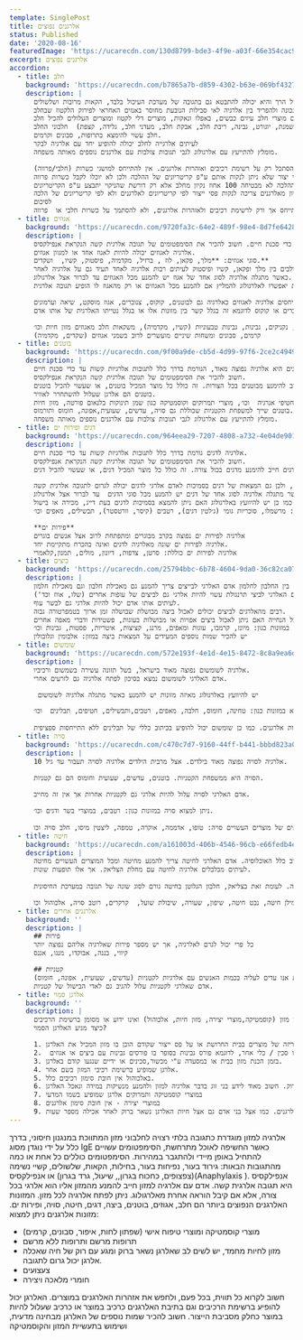 ```yaml
---
template: SinglePost
title: אלרגנים נפוצים
status: Published
date: '2020-08-16'
featuredImage: 'https://ucarecdn.com/130d8799-bde3-4f9e-a03f-66e354cac9b1/'
excerpt: אלרגנים נפוצים
accordion:
  - title: חלב
    background: 'https://ucarecdn.com/b7865a7b-d859-4302-b63e-069bf4327536/'
    description: |
      אלרגיה לחלב פרה שכיחה בעיקר בגיל הרך והיא יכולה להתבטא גם בתגובה של מערכת העיכול בלבד, הקאות מרובות ושלשולים.
      חשוב לבצע אבחנה נכונה ולהפריד בין אלרגיה לאי סבילות הנובעת מחוסר באנזים האחראי לפירוק הלקטוז שבחלב.
      אדם עם אלרגיה לחלב חייב להימנע מחלב בכל צורה. הימנעות כוללת גם מוצרי חלב עיזים כבשים, באפלו ונאקות, מוצרים דלי לקטוז ומוצרים העלולים להכיל חלב.
      יש להכיר שמות נוספים של מוצרי חלב  (חמאה, גהי, סמנה, שמנת, יוגורט, גבינה, ריבת חלב, אבקת חלב, מעדני חלב, גלידה, קצפת)  חלבוני החלב (קזאין casein , מי גבינה, אבקת גבינה whey)
      חלב עשוי להימצא בתרופות, סבונים וקרמים.
      לעיתים אלרגייה לחלב יכולה להופיע יחד עם אלרגיה לבקר
      מומלץ להתייעץ עם אלרגולוג לגבי תגובות צולבות עם אלרגנים נוספים מאותה משפחה.

      אדם עם אלרגיה לחלב חייב להסתכל רק על רשימת רכיבים ואזהרות אלרגנים. אין להתייחס למושגי כשרות (חלבי/פרווה).
      בהלכה יש קריטריונים ספציפיים של ניקוי להכשרה של פסי ייצור מחלב לפרווה. כל עוד הניקוי לא התבצע בקריטריונים הספציפיים של ההלכה אז הכלים/תנורים/מפעל ייחשב לחלבי מבחינת ההלכה. ואם כן התבצע על פי הקריטריונים הנדרשים המוצר יהיה בכשרות פרווה גם אם נשארו עקבות חלב. ישנם פסי יצור שלא ניתן לנקות אותם ע"פ קריטריונים של ההלכה ולכן לא יוכלו לקבל כשרות פרווה.
      ההלכה לא מבטיחה 100 אחוז נקיון מחלב אלא רק דורשת שהניקוי יתבצע ע"פ הקריטריונים.
      לאדם שאינו אלרגי לחלב ההלכה אולי באה להקל כי אם נשארו חלקיקים של חלב זה יחשב כ"בטל בשישים" (כלומר מתבטל בכמות של 1 חלקי שישים) אבל דווקא לאוכלוסיית האלרגיים לחלב קריטריון זה יכול להיות מסוכן ביותר. חברה שרוצה להבטיח ניקיון מאלרגנים צריכה לנקות פסי ייצור לפי קריטריונים לאלרגנים ולא לפי קריטריונים של הלכה.
      לסיכום 
      אוכלוסיית האלרגים לחלב צריכים להתייחס אך ורק לרשימת רכיבים ולאזהרות אלרגנים, ולא להסתמך על כשרות חלבי או  פרווה.
  - title: אגוזים
    background: 'https://ucarecdn.com/9720fa3c-64e2-489f-98e4-8d7fe64286aa/'
    description: |
      אלרגיה לאגוזים היא האלרגיה השנייה הנפוצה ביותר הגורמת בדרך כלל לתגובות אלרגיות קשות עד כדי סכנת חיים. חשוב להכיר את הסימפטומים של תגובה אלרגית קשה הנקראת אנפילקסיס.
      אלרגיה לאגוזים יכולה להיות לאגוז אחד או למגוון אגוזים.
      סוגי אגוזים: **מלך, פקאן, לוז , ברזיל, מקדמיה, פיסטוק, קשיו,  ושקדים.**
      ידוע על קשר של אלרגנים צולבים בין מלך ופקאן, קשיו ופיסטוק לעיתים רבות אלרגיה לאחד תעיד גם על אלרגיה לאחר.
      כאשר מתגלה אלרגיה לסוג אחד של אגוז יש להמנע מכל האגוזים עד לברור אצל אלרגולוג. 
      בדיקות יאפשרו לאלרגולוג להמליץ אם להמנע מכל האגוזים או רק מהאגוז לו הופיע תגובה אלרגית.

      רבים מייחסים אלרגיה לאגוזים כאלרגיה גם לבוטנים, קוקוס, צנוברים, אגוז מוסקט, שיאה וערמונים.
      מחקרים הראו שאלרגיה לאגוזים אינה בהכרח מחייבת שתהיה גם אלרגיה למזונות שהוזכרו ולא ניתן להצביע על כך שאם יש אלרגיה לאגוזים וצנוברים או קוקוס לדוגמא זה בגלל קשר בין מזונות אלו או בגלל נטייתו האלרגית של אותו אדם.

      אגוזים נמצאים במזונות כגון:ממרחי אגוזים, פסטו , חטיפי שוקולד, חטיפי אנרגיה, דגני בוקר, גרנולה, נוטלה(לוז), מאפים, תבשילים, רטבים, מרציפן(שקדים), נקניקים, גבינות, גבינות טבעוניות (קשיו, מקדמיה), משקאות חלב מאגוזים מזון חיות וכו׳.
      קרמים, סבונים ומשחות שיניים מועשרים לרוב בשמני אגוזים (שקדים, מקדמיה)
  - title: בוטנים
    background: 'https://ucarecdn.com/9f00a9de-cb5d-4d99-97f6-2ce2c4949a73/'
    description: |
      אלרגיה לבוטנים היא אלרגיה נפוצה מאוד, הגורמת בדרך כלל לתגובות אלרגיות קשות עד כדי סכנת חיים. 
      חשוב להכיר את הסימפטומים של תגובה אלרגית קשה הנקראת אנפילקסיס.
      אדם הסובל מאלרגיה לבוטנים חייב להימנע מבוטנים בכל הצורות. זה כולל כל מוצר המכיל בוטנים, או שעשוי להכיל בוטנים.
      בוטנים הם אלרגן שעלול להשתחרר לאוויר.
      נמצא במזונות כגון: במבה, חמאת בוטנים, רטבים, שוקולדים, פיצוחים, דגני בוקר, חטיפי אנרגיה  וכו׳, מוצרי תמרוקים וקוסמטיקה כגון שמן תינוקות בלנאום פורטה, מזון חיות.
      בוטנים שייך למשפחת הקטניות שכוללת גם סויה, עדשים, שעועית,אפונה, חומוס ותורמוס.
      מומלץ להתייעץ עם אלרגולוג לגבי תגובות צולבות עם אלרגנים נוספים מאותה משפחה.
  - title: דגים ופירות ים
    background: 'https://ucarecdn.com/964eea29-7207-4808-a732-4e04de901f16/'
    description: |
      אלרגיה לדגים גורמת בדרך כלל לתגובות אלרגיות קשות עד כדי סכנת חיים. 
      חשוב להכיר את הסימפטומים של תגובה אלרגית קשה הנקראת אנפילקסיס.
      אדם הסובל מאלרגיה לדגים חייב להימנע מדגים בכול צורה. זה כולל כל מוצר המכיל דגים, או שעשוי להכיל דגים.

      דגים הם אלרגן שמשתחרר באוויר, ולכן גם המצאות של דגים בסמיכות לאדם אלרגי לדגים יכולה לגרום לתגובה אלרגית קשה.
      כאשר מתגלה אלרגיה לסוג אחד של דגים יש להמנע מכל סוגי הדגים  עד לברור אצל אלרגולוג. 
      בדיקות יאפשרו לאלרגולוג להמליץ אם יש להמנע מכל סוגי הדגים או רק מהדג לו הופיע תגובה אלרגית. כמו כן יש להיוועץ באלרגולוג האם ניתן להמצא בסמיכות לדגים בעת דייג, מכירה או בישול.
      דגים ניתן למצוא במזונות כגון: מרשמלו, סוכריות גומי (ג׳לטין דגים), רטבים (קיסר, וורטסטר), תבשילים, מאפים וכו׳.

      **פירות ים**
      אלרגיה לפירות ים נפוצה בקרב מבוגרים ומתפתחת לרוב אצל אנשים בוגרים
      אלרגיה לפירות ים שונה מאלרגיה לדגים ואינה בהכרח מתקיימת יחד.
      אלרגיה לפירות ים כוללת: סרטן, צדפות, דיונון, מולים, תמנון,קלאמרי
  - title: ביצים
    background: 'https://ucarecdn.com/25794bbc-6b78-4604-9da0-36c82ca07419/'
    description: |
      אלרגיה לביצים נפוצה מאוד בקרב תינוקות ופעוטות. האלרגיה היא לחלבון הביצה, אך מכיוון שקשה מאוד לעשות הפרדה מלאה בין החלבון לחלמון אדם האלרגי לבייצים צריך להמנע גם מאכילת חלבון וגם מאכילת חלמון.  
      אדם האלרגי לביצי תרנגולת עשוי להיות אלרגי גם לביצים של עופות אחרים (שלו, אווז וכד')
      לעיתים אותו אדם יכול להיות אלרגי גם לבשר עוף.
      רבים מהאלרגים לביצים יכולים לאכול ביצה מבושלת שבושלה זמן ארוך בטמפרטורה גבוה. 
      כאשר מופיע תגובה אלרגית יש לאחר אכילת ביצה יש לפנות לאבחון מדויק אצל אלרגולוג ולקבל הנחייה האם ניתן לאכול ביצים אפויות או מבושלות בעוגות, פשטידות ודברי מאפה אחרים. 
      ניתן למצוא ביצים במזונות כגון: מיונז, קרמבו, עוגות ומאפים, מרנג, קציצות, איטריות, פסטות, גבינות וכו׳.
      יש להכיר שמות נוספים המעידים על המצאות ביצה במזון: אלבומין וגלובולין
  - title: שומשום
    background: 'https://ucarecdn.com/572e193f-4e1d-4e15-8472-8c8a9ea6de4f/'
    description: |
      אלרגיה לשומשום נפוצה מאוד בישראל, בשל תזונה עשירה בשמשום ורכיביו.
      אדם האלרגי לשומשום נמצא בסיכון לפתח אלרגיה גם לזרעים אחרי.

       יש להיוועץ באלרגולוג מאיזה מזונות יש להמנע כאשר מתגלה אלרגיה לשומשום

      נמצא במזונות כגון: טחינה, חומוס, חלבה, מאפים, רטבים,ותבשילים, חטיפים, תבלינים  וכו׳.
      
      תקנות הסימון באירופה מחייבות סימון שומשום יסומן כרכיב אלרגני במזון, לעומת זאת בארצות הברית שומשום אינו אחד משמונת האלרגנים המחייבים סימון ולכן לא בהכרח יופיע ברשימת אזהרות אלרגנים. כמו כן שומשום יכול להופיע בכיתוב כללי של תבלינים ללא התייחסות ספציפית.
  - title: סויה
    background: 'https://ucarecdn.com/c470c7d7-9160-44ff-b441-bbbd823a0300/'
    description: |
      אלרגיה לסויה נפוצה מאוד בילדים. אצל מרבית הילדים אלרגיה לסויה תעבור עד גיל 10.

      הסויה היא ממשפחת הקטניות. בוטנים, עדשים, שעועית וחומוס הם גם קטניות.
      
      אדם האלרגי לסויה עלול להיות אלרגי גם לקטניות אחרות אך אין זה מחייב.

      ניתן למצוא סויה במזונות כגון: רטבים, במוצרי בשר ודגים וכו׳.
      
      יש להכיר שמות נוספים של מוצרים העשויים סויה: טופו, אדממה, אוקרה, טמפה, ליצטין מיסו, חלב סויה וכו'
  - title: חיטה
    background: 'https://ucarecdn.com/a161003d-406b-4546-96cb-e66fedb4eb6f/'
    description: |
      אלרגיה לחיטה נפוצה בקרב כלל האוכלוסיה. אדם האלרגי לחיטה צריך להמנע מחיטה ומכל המוצרים העשויים מחיטה.
      לעיתים מבלבלים אלרגיה לחיטה עם מחלת הצליאק. אך אלו תופעות שונות.
      
      אלרגיה לחיטה מתרחשת כאשר הגוף מייצר נוגדנים לכלל החלבונים הנמצאים בחיטה. לעומת זאת בצליאק, חלבון הגלוטן בחיטה גורם לסוג שונה של תגובה במערכת החיסונית.

      חלבוני חיטה נמצאים במוצרים רבים: לחם ופירורי לחם, עוגות ומאפינס, עוגיות, דגני בוקר, פסטה, קוסקוס, סולת, כוסמין,סייטן, קמוט, עמילן חיטה, נבט חיטה, שיפון, שעורה, שיבולת שועל,  קרקרים, רוטב סויה, אלכוהול וכו'  
  - title: אלרגנים אחרים
    background: ''
    description: |
      ## פירות 
      כל פרי יכול לגרם לאלרגיה, אך יש מספר פירות שאלרגיה אליהם נפוצה יותר
      קיווי, בננה, אבוקדו, מנגו, אננס

      ## קטניות
      בשנים האחרונות אנו עדים לעליה בכמות האנשים עם אלרגיות לקטניות (עדשים, שעועית, אפונה, חומוס)
      אדם שאלרגי לקטניות עלול להגיב גם לאדי הבישול של קטניות.
  - title: אלרגן סמוי
    background: ''
    description: |
      אלרגן סמוי הוא אלרגן הנמצא במזון או במוצר אחר המכיל חלבוני מזון (קוסמטיקה,מוצרי יצירה, מזון חיות, אלכוהול) ואינו ידוע או מסומן ברשימת הרכיבים. 
      כיצד מגיע האלרגן הסמוי?

      1. בזמן אריזה של מוצרים בבית החרושת או על פס ייצור שקודם הוכן בו מזון המכיל את האלרגן
      2.  אוכל שנחתך, בחנות בעזרת אותו סכין / כלי אחר, לדוגמא פורס גבינות בסופר בו פורסים גבינות עם ביצים או אגוזים.
      3. בזמן הכנת מזון בבית או במסעדה ע"י מכשור,סכינים או ידיים שנגעו קודם באלרגן.
      4. אלרגן שמופיע ברשימת רכיבי המזון בשם אחר.
      5. באלכוהול אין חובת סימון רכיבים כלל.
      6. נשיקה - חלבון האלרגן נשאר ברוק גם מספר שעות לאחר אכילה. מחקרים מראים ש 5-12%  מאלרגים למזון יחוו תגובה אלרגית כתוצאה מנשיקה. כמו כן  מחקרים הראו שצחצוח ,שטיפה עם מי פה או גומי לעיסה אינם מנקים את הפה משאריות אלרגן. למעשה רק אחרי כמה שעות (לפחות 4) ואכילת מזון אחר האלרגן יוצא מהרוק. חשוב מאוד לידע בני זוג בדבר אלרגיה למזון ולהמנע מנשיקות במידה ונאכל האלרגן.
      7. במוצרי קוסמטיקה ותמרוקים אלרגן שמופיע בשמו המדעי
      8. במוצרי יצירה - אין חובת סימון אלרגנים
      9. במזון חיות אין חובת סימון אלרגנים. כמו אצל בני אדם גם אצל חיות האלרגן נשאר ברוק לאחר אכילה מספר שעות.
---
```

אלרגיה למזון מוגדרת כתגובה בלתי רצויה לחלבוני מזון המתווכת במנגנון חיסוני, בדרך כלל על ידי נוגדן מסוג IgE כאשר החשיפה לאוכל מתרחשת, הסימפטומים עשויים להתחיל באופן מיידי ולהתגבר במהירות. הסימפטומים כוללים כל אחת או כמה מהתגובות הבאות: גירוד בעור, נפיחות בעור, בחילות, הקאות, שלשולים, קשיי נשימה (צפצופים, כחכוח בגרון,, שיעול, גרד בגרון) או אנפילקסיס(Anaphylaxis ). אנפילקסיס היא תגובה אלרגית קשה. 
אדם עם אלרגיה למזון חייב להמנע מהמזון אליו הוא אלרגי בכל צורה, אלא אם קיבל הוראה אחרת מאלרגולוג.
ניתן לפתח אלרגיה לכל מזון.
המזונות האלרגנים הנפוצים ביותר הם חלב, אגוזים, בוטנים, ביצה, דגים, חיטה, סויה, ופירות ים.
מזונות אלרגנים ניתן למצוא:
- מוצרי קוסמטיקה ומוצרי טיפוח אישי (שפתון לחות, איפור, סבונים, קרמים)
- תרופות מרשם ותרופות ללא מרשם
- מזון לחיות מחמד, יש לשים לב שאלרגן נשאר ברוק ומגע עם רוק של חיה שאכלה אלרגן יכול גרום לתגובה.
- צעצועים 
- חומרי מלאכה ויצירה

חשוב לקרוא כל תווית, בכל פעם, ולחפש את אזהרות האלרגנים במוצרים. האלרגן יכול להופיע ברשימת הרכיבים וגם בתיבת האלרגנים כרכיב במוצר או כרכיב שעלול להיות במוצר כחלק מסביבת הייצור. חשוב להכיר שמות נוספים של האלרגן מבחינה מדעית, ושימוש בתעשיית המזון והקוסמטיקה
